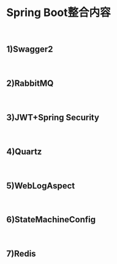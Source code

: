  <h1>Spring Boot整合内容</h1><br />
 <h2>1)Swagger2</h2><br />
 <h2>2)RabbitMQ</h2><br />
 <h2>3)JWT+Spring Security</h2><br />
 <h2>4)Quartz</h2><br />
 <h2>5)WebLogAspect</h2><br />
 <h2>6)StateMachineConfig</h2><br />
 <h2>7)Redis</h2><br />